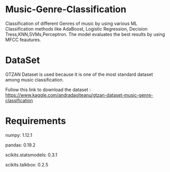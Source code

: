 # Music-Genre-Classification

Classification of different Genres of music by using various ML Classification methods like AdaBoost, Logistic Regression, Decision Tress,KNN,SVMs,Perceptron.
The model evaluates the best results by using MFCC feautures.

# DataSet

GTZAN Dataset is used because it is one of the most standard dataset among music classification.

Follow this link to download the dataset : https://www.kaggle.com/andradaolteanu/gtzan-dataset-music-genre-classification

# Requirements

numpy: 1.12.1

pandas: 0.19.2

scikits.statsmodels: 0.3.1

scikits.talkbox: 0.2.5

